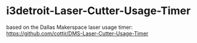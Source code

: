 # i3detroit-Laser-Cutter-Usage-Timer
based on the Dallas Makerspace laser usage timer: https://github.com/cottjr/DMS-Laser-Cutter-Usage-Timer
